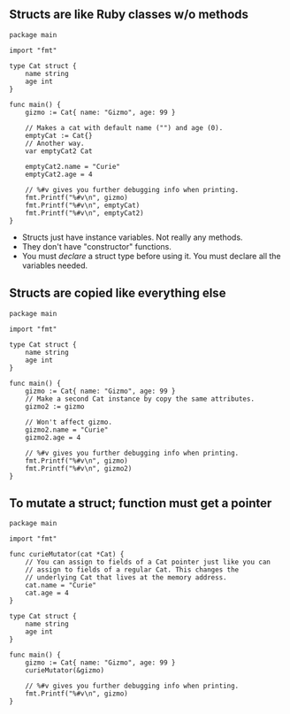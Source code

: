 ## Structs are like Ruby classes w/o methods

```
package main

import "fmt"

type Cat struct {
	name string
	age int
}

func main() {
	gizmo := Cat{ name: "Gizmo", age: 99 }

	// Makes a cat with default name ("") and age (0).
	emptyCat := Cat{}
	// Another way.
	var emptyCat2 Cat

	emptyCat2.name = "Curie"
	emptyCat2.age = 4

	// %#v gives you further debugging info when printing.
	fmt.Printf("%#v\n", gizmo)
	fmt.Printf("%#v\n", emptyCat)
	fmt.Printf("%#v\n", emptyCat2)
}
```

* Structs just have instance variables. Not really any methods.
* They don't have "constructor" functions.
* You must *declare* a struct type before using it. You must declare
	all the variables needed.

## Structs are copied like everything else

```
package main

import "fmt"

type Cat struct {
	name string
	age int
}

func main() {
	gizmo := Cat{ name: "Gizmo", age: 99 }
	// Make a second Cat instance by copy the same attributes.
	gizmo2 := gizmo

	// Won't affect gizmo.
	gizmo2.name = "Curie"
	gizmo2.age = 4

	// %#v gives you further debugging info when printing.
	fmt.Printf("%#v\n", gizmo)
	fmt.Printf("%#v\n", gizmo2)
}
```

## To mutate a struct; function must get a pointer

```
package main

import "fmt"

func curieMutator(cat *Cat) {
	// You can assign to fields of a Cat pointer just like you can
	// assign to fields of a regular Cat. This changes the
	// underlying Cat that lives at the memory address.
	cat.name = "Curie"
	cat.age = 4
}

type Cat struct {
	name string
	age int
}

func main() {
	gizmo := Cat{ name: "Gizmo", age: 99 }
	curieMutator(&gizmo)

	// %#v gives you further debugging info when printing.
	fmt.Printf("%#v\n", gizmo)
}
```

